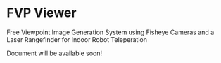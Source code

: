 # FVP Viewer
Free Viewpoint Image Generation System using Fisheye Cameras and a Laser Rangefinder for Indoor Robot Teleperation

Document will be available soon!
